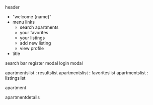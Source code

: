 header
 - "welcome {name}"
 - menu links
   - search apartments
   - your favorites
   - your listings
   - add new listing
   - view profile
 - title
 
search bar
register modal
login modal

apartmentslist : resultslist
apartmentslist : favoriteslist
apartmentslist : listingslist

apartment

apartmentdetails
